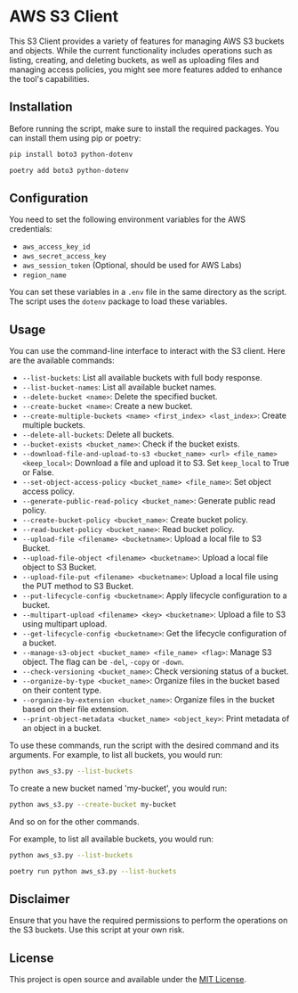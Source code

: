 # AWS S3 Client

This S3 Client provides a variety of features for managing AWS S3 buckets and objects. While the current functionality includes operations such as listing, creating, and deleting buckets, as well as uploading files and managing access policies, you might see more features added to enhance the tool's capabilities.

## Installation

Before running the script, make sure to install the required packages. You can install them using pip or poetry:

```bash
pip install boto3 python-dotenv
```
```bash
poetry add boto3 python-dotenv
```

## Configuration

You need to set the following environment variables for the AWS credentials:

- `aws_access_key_id`
- `aws_secret_access_key`
- `aws_session_token` (Optional, should be used for AWS Labs)
- `region_name` 

You can set these variables in a `.env` file in the same directory as the script. The script uses the `dotenv` package to load these variables.

## Usage

You can use the command-line interface to interact with the S3 client. Here are the available commands:

- `--list-buckets`: List all available buckets with full body response.
- `--list-bucket-names`: List all available bucket names.
- `--delete-bucket <name>`: Delete the specified bucket.
- `--create-bucket <name>`: Create a new bucket.
- `--create-multiple-buckets <name> <first_index> <last_index>`: Create multiple buckets.
- `--delete-all-buckets`: Delete all buckets.
- `--bucket-exists <bucket_name>`: Check if the bucket exists.
- `--download-file-and-upload-to-s3 <bucket_name> <url> <file_name> <keep_local>`: Download a file and upload it to S3. Set `keep_local` to True or False.
- `--set-object-access-policy <bucket_name> <file_name>`: Set object access policy.
- `--generate-public-read-policy <bucket_name>`: Generate public read policy.
- `--create-bucket-policy <bucket_name>`: Create bucket policy.
- `--read-bucket-policy <bucket_name>`: Read bucket policy.
- `--upload-file <filename> <bucketname>`: Upload a local file to S3 Bucket.
- `--upload-file-object <filename> <bucketname>`: Upload a local file object to S3 Bucket.
- `--upload-file-put <filename> <bucketname>`: Upload a local file using the PUT method to S3 Bucket.
- `--put-lifecycle-config <bucketname>`: Apply lifecycle configuration to a bucket.
- `--multipart-upload <filename> <key> <bucketname>`: Upload a file to S3 using multipart upload.
- `--get-lifecycle-config <bucketname>`: Get the lifecycle configuration of a bucket.
- `--manage-s3-object <bucket_name> <file_name> <flag>`: Manage S3 object. The flag can be `-del`, `-copy` or `-down`.
- `--check-versioning <bucket_name>`: Check versioning status of a bucket.
- `--organize-by-type <bucket_name>`: Organize files in the bucket based on their content type.
- `--organize-by-extension <bucket_name>`: Organize files in the bucket based on their file extension.
- `--print-object-metadata <bucket_name> <object_key>`: Print metadata of an object in a bucket.

To use these commands, run the script with the desired command and its arguments. For example, to list all buckets, you would run:

```bash
python aws_s3.py --list-buckets
```

To create a new bucket named 'my-bucket', you would run:

```bash
python aws_s3.py --create-bucket my-bucket
```

And so on for the other commands.

For example, to list all available buckets, you would run:

```bash
python aws_s3.py --list-buckets
```
```bash
poetry run python aws_s3.py --list-buckets
```

## Disclaimer

Ensure that you have the required permissions to perform the operations on the S3 buckets. Use this script at your own risk.

## License

This project is open source and available under the [MIT License](LICENSE).
